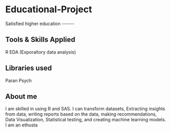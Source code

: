 # Educational-Project
Satisfied higher education ------ 

## Tools & Skills Applied 
R 
EDA (Exporaltory data analysis) 

## Libraries used 
Paran 
Psych

## About me 
I am skilled in using R and SAS. I can transform datasets, Extracting insights from data, writing reports based on the data, making recommendations, Data Visualization, Statistical testing, and creating machine learning models. I am an ethusta
